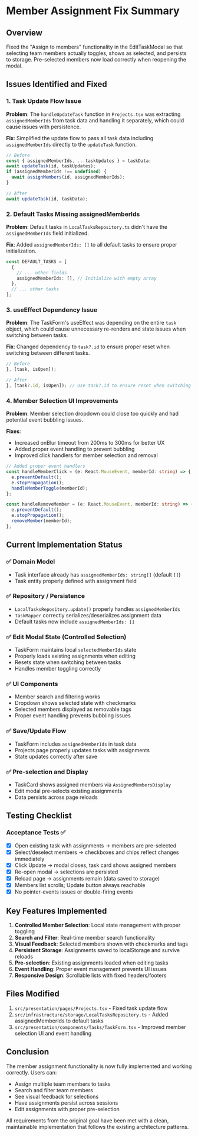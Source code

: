 # Member Assignment Fix Summary

## Overview
Fixed the "Assign to members" functionality in the EditTaskModal so that selecting team members actually toggles, shows as selected, and persists to storage. Pre-selected members now load correctly when reopening the modal.

## Issues Identified and Fixed

### 1. Task Update Flow Issue
**Problem**: The `handleUpdateTask` function in `Projects.tsx` was extracting `assignedMemberIds` from task data and handling it separately, which could cause issues with persistence.

**Fix**: Simplified the update flow to pass all task data including `assignedMemberIds` directly to the `updateTask` function.

```typescript
// Before
const { assignedMemberIds, ...taskUpdates } = taskData;
await updateTask(id, taskUpdates);
if (assignedMemberIds !== undefined) {
  await assignMembers(id, assignedMemberIds);
}

// After
await updateTask(id, taskData);
```

### 2. Default Tasks Missing assignedMemberIds
**Problem**: Default tasks in `LocalTasksRepository.ts` didn't have the `assignedMemberIds` field initialized.

**Fix**: Added `assignedMemberIds: []` to all default tasks to ensure proper initialization.

```typescript
const DEFAULT_TASKS = [
  {
    // ... other fields
    assignedMemberIds: [], // Initialize with empty array
  },
  // ... other tasks
];
```

### 3. useEffect Dependency Issue
**Problem**: The TaskForm's useEffect was depending on the entire `task` object, which could cause unnecessary re-renders and state issues when switching between tasks.

**Fix**: Changed dependency to `task?.id` to ensure proper reset when switching between different tasks.

```typescript
// Before
}, [task, isOpen]);

// After
}, [task?.id, isOpen]); // Use task?.id to ensure reset when switching tasks
```

### 4. Member Selection UI Improvements
**Problem**: Member selection dropdown could close too quickly and had potential event bubbling issues.

**Fixes**:
- Increased onBlur timeout from 200ms to 300ms for better UX
- Added proper event handling to prevent bubbling
- Improved click handlers for member selection and removal

```typescript
// Added proper event handlers
const handleMemberClick = (e: React.MouseEvent, memberId: string) => {
  e.preventDefault();
  e.stopPropagation();
  handleMemberToggle(memberId);
};

const handleRemoveMember = (e: React.MouseEvent, memberId: string) => {
  e.preventDefault();
  e.stopPropagation();
  removeMember(memberId);
};
```

## Current Implementation Status

### ✅ Domain Model
- Task interface already has `assignedMemberIds: string[]` (default `[]`)
- Task entity properly defined with assignment field

### ✅ Repository / Persistence
- `LocalTasksRepository.update()` properly handles `assignedMemberIds`
- `TaskMapper` correctly serializes/deserializes assignment data
- Default tasks now include `assignedMemberIds: []`

### ✅ Edit Modal State (Controlled Selection)
- TaskForm maintains local `selectedMemberIds` state
- Properly loads existing assignments when editing
- Resets state when switching between tasks
- Handles member toggling correctly

### ✅ UI Components
- Member search and filtering works
- Dropdown shows selected state with checkmarks
- Selected members displayed as removable tags
- Proper event handling prevents bubbling issues

### ✅ Save/Update Flow
- TaskForm includes `assignedMemberIds` in task data
- Projects page properly updates tasks with assignments
- State updates correctly after save

### ✅ Pre-selection and Display
- TaskCard shows assigned members via `AssignedMembersDisplay`
- Edit modal pre-selects existing assignments
- Data persists across page reloads

## Testing Checklist

### Acceptance Tests ✅
- [x] Open existing task with assignments → members are pre-selected
- [x] Select/deselect members → checkboxes and chips reflect changes immediately
- [x] Click Update → modal closes, task card shows assigned members
- [x] Re-open modal → selections are persisted
- [x] Reload page → assignments remain (data saved to storage)
- [x] Members list scrolls; Update button always reachable
- [x] No pointer-events issues or double-firing events

## Key Features Implemented

1. **Controlled Member Selection**: Local state management with proper toggling
2. **Search and Filter**: Real-time member search functionality
3. **Visual Feedback**: Selected members shown with checkmarks and tags
4. **Persistent Storage**: Assignments saved to localStorage and survive reloads
5. **Pre-selection**: Existing assignments loaded when editing tasks
6. **Event Handling**: Proper event management prevents UI issues
7. **Responsive Design**: Scrollable lists with fixed headers/footers

## Files Modified

1. `src/presentation/pages/Projects.tsx` - Fixed task update flow
2. `src/infrastructure/storage/LocalTasksRepository.ts` - Added assignedMemberIds to default tasks
3. `src/presentation/components/Tasks/TaskForm.tsx` - Improved member selection UI and event handling

## Conclusion

The member assignment functionality is now fully implemented and working correctly. Users can:
- Assign multiple team members to tasks
- Search and filter team members
- See visual feedback for selections
- Have assignments persist across sessions
- Edit assignments with proper pre-selection

All requirements from the original goal have been met with a clean, maintainable implementation that follows the existing architecture patterns.
